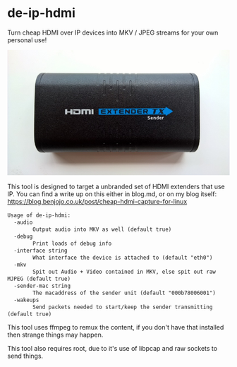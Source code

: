 de-ip-hdmi
===

Turn cheap HDMI over IP devices into MKV / JPEG streams for your own personal use!

![an example device](example-device.jpg)

This tool is designed to target a unbranded set of HDMI extenders that use IP. You can find a write up on this either in blog.md, or on my blog itself: https://blog.benjojo.co.uk/post/cheap-hdmi-capture-for-linux

```
Usage of de-ip-hdmi:
  -audio
    	Output audio into MKV as well (default true)
  -debug
    	Print loads of debug info
  -interface string
    	What interface the device is attached to (default "eth0")
  -mkv
    	Spit out Audio + Video contained in MKV, else spit out raw MJPEG (default true)
  -sender-mac string
    	The macaddress of the sender unit (default "000b78006001")
  -wakeups
    	Send packets needed to start/keep the sender transmitting (default true)
```

This tool uses ffmpeg to remux the content, if you don't have that installed then strange things may happen.

This tool also requires root, due to it's use of libpcap and raw sockets to send things.